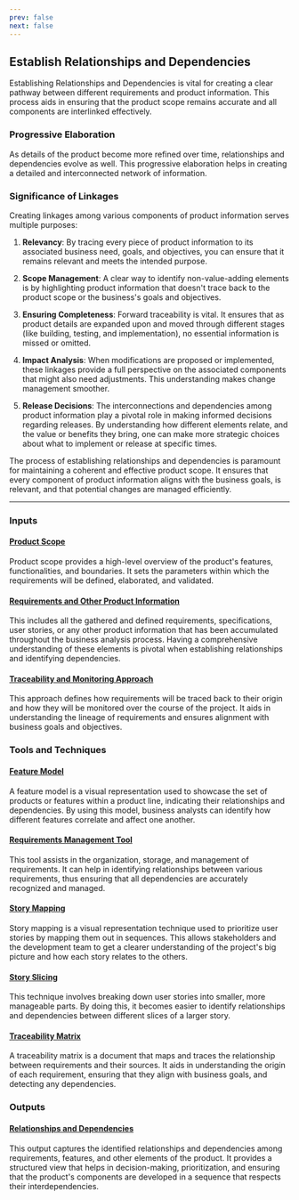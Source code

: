 ```yaml
---
prev: false
next: false
---
```


## Establish Relationships and Dependencies

Establishing Relationships and Dependencies is vital for creating a clear pathway between different requirements and product information. This process aids in ensuring that the product scope remains accurate and all components are interlinked effectively.

### Progressive Elaboration

As details of the product become more refined over time, relationships and dependencies evolve as well. This progressive elaboration helps in creating a detailed and interconnected network of information.

### Significance of Linkages

Creating linkages among various components of product information serves multiple purposes:

1. **Relevancy**: By tracing every piece of product information to its associated business need, goals, and objectives, you can ensure that it remains relevant and meets the intended purpose.

2. **Scope Management**: A clear way to identify non-value-adding elements is by highlighting product information that doesn't trace back to the product scope or the business's goals and objectives.

3. **Ensuring Completeness**: Forward traceability is vital. It ensures that as product details are expanded upon and moved through different stages (like building, testing, and implementation), no essential information is missed or omitted.

4. **Impact Analysis**: When modifications are proposed or implemented, these linkages provide a full perspective on the associated components that might also need adjustments. This understanding makes change management smoother.

5. **Release Decisions**: The interconnections and dependencies among product information play a pivotal role in making informed decisions regarding releases. By understanding how different elements relate, and the value or benefits they bring, one can make more strategic choices about what to implement or release at specific times.

The process of establishing relationships and dependencies is paramount for maintaining a coherent and effective product scope. It ensures that every component of product information aligns with the business goals, is relevant, and that potential changes are managed efficiently.

---

### Inputs

#### [Product Scope](/content/gist/business-analysis/inputs-outputs/assessment-of-business-value.md)

Product scope provides a high-level overview of the product's features, functionalities, and boundaries. It sets the parameters within which the requirements will be defined, elaborated, and validated.

#### [Requirements and Other Product Information](/content/gist/business-analysis/inputs-outputs/elicitation-results-unconfirmed-confirmed.md)

This includes all the gathered and defined requirements, specifications, user stories, or any other product information that has been accumulated throughout the business analysis process. Having a comprehensive understanding of these elements is pivotal when establishing relationships and identifying dependencies.

#### [Traceability and Monitoring Approach](/content/gist/business-analysis/inputs-outputs/assessment-of-business-value.md)

This approach defines how requirements will be traced back to their origin and how they will be monitored over the course of the project. It aids in understanding the lineage of requirements and ensures alignment with business goals and objectives.

### Tools and Techniques

#### [Feature Model](/content/gist/business-analysis/tools-techniques/benchmarking.md)

A feature model is a visual representation used to showcase the set of products or features within a product line, indicating their relationships and dependencies. By using this model, business analysts can identify how different features correlate and affect one another.

#### [Requirements Management Tool](/content/gist/business-analysis/tools-techniques/benchmarking.md)

This tool assists in the organization, storage, and management of requirements. It can help in identifying relationships between various requirements, thus ensuring that all dependencies are accurately recognized and managed.

#### [Story Mapping](/content/gist/business-analysis/tools-techniques/benchmarking.md)

Story mapping is a visual representation technique used to prioritize user stories by mapping them out in sequences. This allows stakeholders and the development team to get a clearer understanding of the project's big picture and how each story relates to the others.

#### [Story Slicing](/content/gist/business-analysis/tools-techniques/benchmarking.md)

This technique involves breaking down user stories into smaller, more manageable parts. By doing this, it becomes easier to identify relationships and dependencies between different slices of a larger story.

#### [Traceability Matrix](/content/gist/business-analysis/tools-techniques/benchmarking.md)

A traceability matrix is a document that maps and traces the relationship between requirements and their sources. It aids in understanding the origin of each requirement, ensuring that they align with business goals, and detecting any dependencies.

### Outputs

#### [Relationships and Dependencies](/content/gist/business-analysis/inputs-outputs/elicitation-results-unconfirmed-confirmed.md)

This output captures the identified relationships and dependencies among requirements, features, and other elements of the product. It provides a structured view that helps in decision-making, prioritization, and ensuring that the product's components are developed in a sequence that respects their interdependencies.
